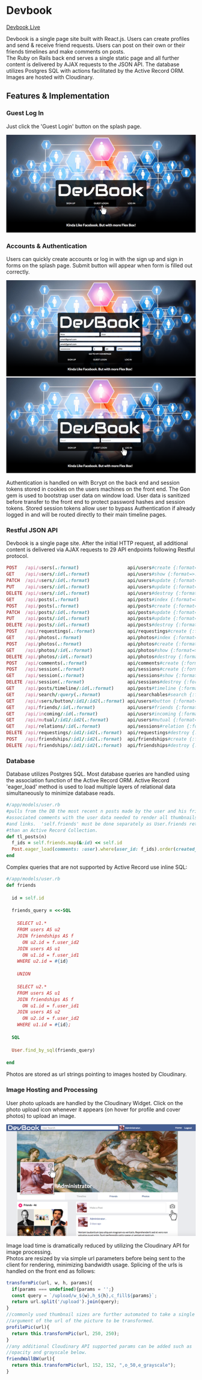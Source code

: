 # Devbook

[Devbook Live][heroku]

[heroku]: https://devbookcapstone.herokuapp.com/

Devbook is a single page site built with React.js.  Users can create profiles and send & receive
friend requests.  Users can post on their own or their friends timelines and make comments on posts.  
The Ruby on Rails back end serves a single static page and all further content is delivered by AJAX
requests to the JSON API.  The database utilizes Postgres SQL with actions facilitated by the Active
Record ORM.  Images are hosted with Cloudinary.

## Features & Implementation

### Guest Log In

Just click the 'Guest Login' button on the splash page.

![demo_login](docs/Demo_login.png)

### Accounts & Authentication

Users can quickly create accounts or log in with the sign up and sign in forms on the
splash page.  Submit button will appear when form is filled out correctly.  

![sign_up](docs/sign_up.png)
![sign_in](docs/sign_in.png)

Authentication is handled on with Bcrypt on the back end and session tokens stored in
cookies on the users machines on the front end. The Gon gem is used to bootstrap user
data on window load.  User data is sanitized before transfer to the front end to protect
password hashes and session tokens.  Stored session tokens allow user to bypass Authentication
if already logged in and will be routed directly to their main timeline pages.

### Restful JSON API

Devbook is a single page site.  After the initial HTTP request, all additional content is
delivered via AJAX requests to 29 API endpoints following Restful protocol.  

```Ruby
POST   /api/users(.:format)                  api/users#create {:format=>:json}
GET    /api/users/:id(.:format)              api/users#show {:format=>:json}
PATCH  /api/users/:id(.:format)              api/users#update {:format=>:json}
PUT    /api/users/:id(.:format)              api/users#update {:format=>:json}
DELETE /api/users/:id(.:format)              api/users#destroy {:format=>:json}
GET    /api/posts(.:format)                  api/posts#index {:format=>:json}
POST   /api/posts(.:format)                  api/posts#create {:format=>:json}
PATCH  /api/posts/:id(.:format)              api/posts#update {:format=>:json}
PUT    /api/posts/:id(.:format)              api/posts#update {:format=>:json}
DELETE /api/posts/:id(.:format)              api/posts#destroy {:format=>:json}
POST   /api/requestings(.:format)            api/requestings#create {:format=>:json}
GET    /api/photos(.:format)                 api/photos#index {:format=>:json}
POST   /api/photos(.:format)                 api/photos#create {:format=>:json}
GET    /api/photos/:id(.:format)             api/photos#show {:format=>:json}
DELETE /api/photos/:id(.:format)             api/photos#destroy {:format=>:json}
POST   /api/comments(.:format)               api/comments#create {:format=>:json}
POST   /api/session(.:format)                api/sessions#create {:format=>:json}
GET    /api/session(.:format)                api/sessions#show {:format=>:json}
DELETE /api/session(.:format)                api/sessions#destroy {:format=>:json}
GET    /api/posts/timeline/:id(.:format)     api/posts#timeline {:format=>:json}
GET    /api/search/:query(.:format)          api/searchables#search {:format=>:json}
GET    /api/users/button/:id1/:id2(.:format) api/users#button {:format=>:json}
GET    /api/friends/:id(.:format)            api/users#friends {:format=>:json}
GET    /api/incoming/:id(.:format)           api/users#incoming {:format=>:json}
GET    /api/mutual/:id1/:id2(.:format)       api/users#mutual {:format=>:json}
GET    /api/relations/:id(.:format)          api/sessions#relation {:format=>:json}
DELETE /api/requestings/:id1/:id2(.:format)  api/requestings#destroy {:format=>:json}
POST   /api/friendships/:id1/:id2(.:format)  api/friendships#create {:format=>:json}
DELETE /api/friendships/:id1/:id2(.:format)  api/friendships#destroy {:format=>:json}
```

### Database

Database utilizes Postgres SQL.  Most database queries are handled using the association
function of the Active Record ORM.  Active Record 'eager_load' method is used to load multiple
layers of relational data simultaneously to minimize database reads.

```Ruby
#/app/models/user.rb
#pulls from the DB the most recent n posts made by the user and his friends and all
#associated comments with the user data needed to render all thumbnails, name displays
#and links.  'self.friends' must be done separately as User.friends returns an array rather
#than an Active Record Collection.   
def tl_posts(n)
  f_ids = self.friends.map(&:id) << self.id
  Post.eager_load(comments: :user).where(user_id: f_ids).order(created_at: :desc).limit(n)
end
```   

Complex queries that are not supported by Active Record use inline SQL:

```Ruby
#/app/models/user.rb
def friends

  id = self.id

  friends_query = <<-SQL

    SELECT u1.*
    FROM users AS u2
    JOIN friendships AS f
      ON u2.id = f.user_id2
    JOIN users AS u1
      ON u1.id = f.user_id1
    WHERE u2.id = #{id}

    UNION

    SELECT u2.*
    FROM users AS u1
    JOIN friendships AS f
      ON u1.id = f.user_id1
    JOIN users AS u2
      ON u2.id = f.user_id2
    WHERE u1.id = #{id};

  SQL

  User.find_by_sql(friends_query)

end

```

Photos are stored as url strings pointing to images hosted by Cloudinary.

### Image Hosting and Processing

User photo uploads are handled by the Cloudinary Widget. Click on the photo upload icon
whenever it appears (on hover for profile and cover photos) to upload an image.

![photo_upload](docs/photo_upload.png)

Image load time is dramatically reduced by utilizing the Cloudinary API for image processing.  
Photos are resized by via simple url parameters before being sent to the client for rendering,
minimizing bandwidth usage. Splicing of the urls is handled on the front end as follows:

```Javascript
transformPic(url, w, h, params){
  if(params === undefined){params = '';}
  const query = `/upload/w_${w},h_${h},c_fill${params}`;
  return url.split('/upload').join(query);
}
//commonly used thumbnail sizes are further automated to take a single
//argument of the url of the picture to be transformed.
profilePic(url){
  return this.transformPic(url, 250, 250);
}
//any additional Cloudinary API supported params can be added such as
//opacity and grayscale below.
friendWallBW(url){
  return this.transformPic(url, 152, 152, ",o_50,e_grayscale");
}
```
